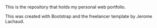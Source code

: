 This is the repository that holds my personal web portfolio.

This was created with Bootstrap and the freelancer template by Jerome Lachaud.
